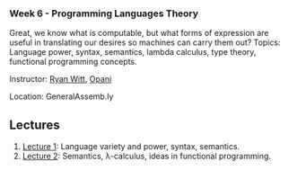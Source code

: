 ### Week 6 - Programming Languages Theory

Great, we know what is computable, but what forms of expression are useful in
translating our desires so machines can carry them out? Topics: Language power,
syntax, semantics, lambda calculus, type theory, functional programming concepts. 

Instructor: [Ryan Witt](http://twitter.com/onecreativenerd), [Opani](http://opani.com/)

Location: GeneralAssemb.ly

## Lectures

1. [Lecture 1](https://github.com/ryanwitt/csh/blob/master/week-06/lecture1.md): Language variety and power, syntax, semantics.
1. [Lecture 2](https://github.com/ryanwitt/csh/blob/master/week-06/lecture2.md): Semantics, &lambda;-calculus, ideas in functional programming.

